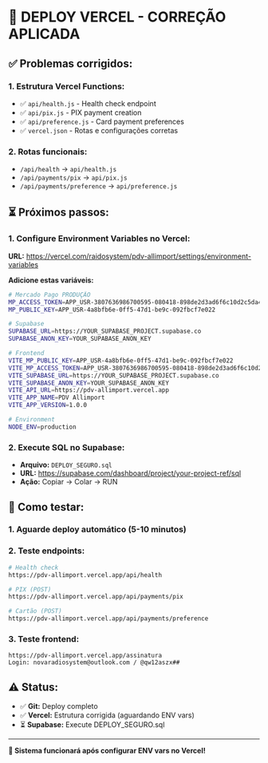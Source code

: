 # 🚀 DEPLOY VERCEL - CORREÇÃO APLICADA

## ✅ **Problemas corrigidos:**

### 1. **Estrutura Vercel Functions:**
- ✅ `api/health.js` - Health check endpoint
- ✅ `api/pix.js` - PIX payment creation
- ✅ `api/preference.js` - Card payment preferences
- ✅ `vercel.json` - Rotas e configurações corretas

### 2. **Rotas funcionais:**
- `/api/health` → `api/health.js`
- `/api/payments/pix` → `api/pix.js` 
- `/api/payments/preference` → `api/preference.js`

## ⏳ **Próximos passos:**

### 1. **Configure Environment Variables no Vercel:**
**URL:** https://vercel.com/raidosystem/pdv-allimport/settings/environment-variables

**Adicione estas variáveis:**
```bash
# Mercado Pago PRODUÇÃO
MP_ACCESS_TOKEN=APP_USR-3807636986700595-080418-898de2d3ad6f6c10d2c5da46e68007d2-167089193
MP_PUBLIC_KEY=APP_USR-4a8bfb6e-0ff5-47d1-be9c-092fbcf7e022

# Supabase
SUPABASE_URL=https://YOUR_SUPABASE_PROJECT.supabase.co
SUPABASE_ANON_KEY=YOUR_SUPABASE_ANON_KEY

# Frontend
VITE_MP_PUBLIC_KEY=APP_USR-4a8bfb6e-0ff5-47d1-be9c-092fbcf7e022
VITE_MP_ACCESS_TOKEN=APP_USR-3807636986700595-080418-898de2d3ad6f6c10d2c5da46e68007d2-167089193
VITE_SUPABASE_URL=https://YOUR_SUPABASE_PROJECT.supabase.co
VITE_SUPABASE_ANON_KEY=YOUR_SUPABASE_ANON_KEY
VITE_API_URL=https://pdv-allimport.vercel.app
VITE_APP_NAME=PDV Allimport
VITE_APP_VERSION=1.0.0

# Environment
NODE_ENV=production
```

### 2. **Execute SQL no Supabase:**
- **Arquivo:** `DEPLOY_SEGURO.sql`
- **URL:** https://supabase.com/dashboard/project/your-project-ref/sql
- **Ação:** Copiar → Colar → RUN

## 🧪 **Como testar:**

### 1. **Aguarde deploy automático (5-10 minutos)**

### 2. **Teste endpoints:**
```bash
# Health check
https://pdv-allimport.vercel.app/api/health

# PIX (POST)
https://pdv-allimport.vercel.app/api/payments/pix

# Cartão (POST)  
https://pdv-allimport.vercel.app/api/payments/preference
```

### 3. **Teste frontend:**
```
https://pdv-allimport.vercel.app/assinatura
Login: novaradiosystem@outlook.com / @qw12aszx##
```

## ⚠️ **Status:**
- ✅ **Git:** Deploy completo
- ✅ **Vercel:** Estrutura corrigida (aguardando ENV vars)
- ⏳ **Supabase:** Execute DEPLOY_SEGURO.sql

---
**🎉 Sistema funcionará após configurar ENV vars no Vercel!**
